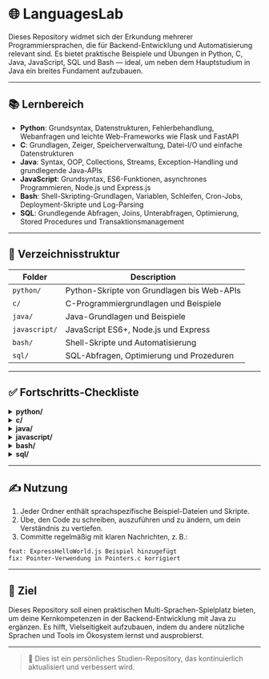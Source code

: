# 🌐 LanguagesLab

Dieses Repository widmet sich der Erkundung mehrerer Programmiersprachen, die für Backend-Entwicklung und Automatisierung relevant sind.
Es bietet praktische Beispiele und Übungen in Python, C, Java, JavaScript, SQL und Bash — ideal, um neben dem Hauptstudium in Java ein breites Fundament aufzubauen.

---

## 📚 Lernbereich

- **Python**: Grundsyntax, Datenstrukturen, Fehlerbehandlung, Webanfragen und leichte Web-Frameworks wie Flask und FastAPI
- **C**: Grundlagen, Zeiger, Speicherverwaltung, Datei-I/O und einfache Datenstrukturen
- **Java**: Syntax, OOP, Collections, Streams, Exception-Handling und grundlegende Java-APIs
- **JavaScript**: Grundsyntax, ES6-Funktionen, asynchrones Programmieren, Node.js und Express.js
- **Bash**: Shell-Skripting-Grundlagen, Variablen, Schleifen, Cron-Jobs, Deployment-Skripte und Log-Parsing
- **SQL**: Grundlegende Abfragen, Joins, Unterabfragen, Optimierung, Stored Procedures und Transaktionsmanagement

---

## 📁 Verzeichnisstruktur

| Folder         | Description                                    |
|----------------|------------------------------------------------|
| `python/`      | Python-Skripte von Grundlagen bis Web-APIs     |
| `c/`           | C-Programmiergrundlagen und Beispiele          |
| `java/`        | Java-Grundlagen und Beispiele                  |
| `javascript/`  | JavaScript ES6+, Node.js und Express           |
| `bash/`        | Shell-Skripte und Automatisierung              |
| `sql/`         | SQL-Abfragen, Optimierung und Prozeduren       |

---

## ✅ Fortschritts-Checkliste

<details>
<summary><strong>python/</strong></summary>

- [ x ] PythonBasics.py
- [ x ] ControlFlow.py
- [ x ] Functions.py
- [ x ] ListsAndDicts.py
- [ x ] FileIO.py
- [ ] ErrorHandling.py
- [ ] ModulesAndPackages.py
- [ ] WebRequests.py
- [ ] WebScrapingBasics.py
- [ ] FlaskHelloWorld.py
- [ ] FastApiExample.py

</details>

<details>
<summary><strong>c/</strong></summary>

- [ ] CBasics.c
- [ ] ControlStrictires.c 
- [ ] FunctionsInC.c
- [ ] Pointers.c
- [ ] Structs.c
- [ ] FileIO.c
- [ ] MemoryManagement.c
- [ ] SimpleDataStructures.c

</details>

<details>
<summary><strong>java/</strong></summary>

- [ ] JavaBasics.java
- [ ] ControlFlow.java
- [ ] OOPConcepts.java
- [ ] CollectionsExample.java
- [ ] SteamsExample.java
- [ ] ExceptionHandling.java

</details>

<details>
<summary><strong>javascript/</strong></summary>

- [ ] JsSyntaxBasics.js
- [ ] ConditionsAndLoops.js
- [ ] Functions.js
- [ ] ObjectsAndArrays.js
- [ ] Es6Features.js
- [ ] AsynchronousJs.js
- [ ] NodeJsBasics.js
- [ ] ExpressHelloWorld.js

</details>

<details>
<summary><strong>bash/</strong></summary>

- [ ] BashBasics.sh  
- [ ] VariablesAndLoops.sh  
- [ ] CronJobExample.sh  
- [ ] DeployScript.sh  
- [ ] LogParser.sh  

</details>

<details>
<summary><strong>sql/</strong></summary>

- [ ] BasicQueries.sql  
- [ ] JoinsAndSubqueries.sql  
- [ ] IndexAndOptimization.sql  
- [ ] StoredProcedures.sql  
- [ ] TransactionIsolationLevels.sql  

</details>

---

## ✍️ Nutzung

1. Jeder Ordner enthält sprachspezifische Beispiel-Dateien und Skripte.
2. Übe, den Code zu schreiben, auszuführen und zu ändern, um dein Verständnis zu vertiefen.
3. Committe regelmäßig mit klaren Nachrichten, z. B.:
```
feat: ExpressHelloWorld.js Beispiel hinzugefügt
fix: Pointer-Verwendung in Pointers.c korrigiert
```

---

## 🙌 Ziel

Dieses Repository soll einen praktischen Multi-Sprachen-Spielplatz bieten, um deine Kernkompetenzen in der Backend-Entwicklung mit Java zu ergänzen.
Es hilft, Vielseitigkeit aufzubauen, indem du andere nützliche Sprachen und Tools im Ökosystem lernst und ausprobierst.

---

> 📌 Dies ist ein persönliches Studien-Repository, das kontinuierlich aktualisiert und verbessert wird.
